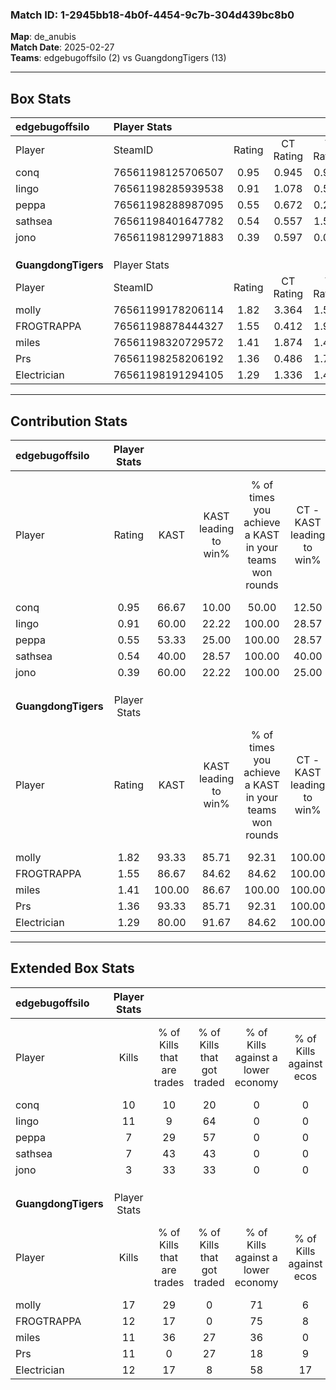 ### Match ID: 1-2945bb18-4b0f-4454-9c7b-304d439bc8b0  
**Map**: de_anubis  
**Match Date**: 2025-02-27  
**Teams**: edgebugoffsilo (2) vs GuangdongTigers (13)  

---  

## Box Stats  

| **edgebugoffsilo**  | Player Stats      |        |           |          |        |       |       |         |        |      |     |
| :- | :- | :-: | :-: | :-: | :-: | :-: | :-: | :-: | :-: | :-: | :-: |
| Player              | SteamID           | Rating | CT Rating | T Rating |  KAST  |  ADR  | Kills | Assists | Deaths | K/D  | HS% |
| conq                | 76561198125706507 |  0.95  |   0.945   |  0.987   | 66.67  | 66.5  |  10   |    1    |   11   | 0.91 | 70  |
| Iingo               | 76561198285939538 |  0.91  |   1.078   |  0.590   | 60.00  | 90.3  |  11   |    3    |   15   | 0.73 | 36  |
| peppa               | 76561198288987095 |  0.55  |   0.672   |  0.216   | 53.33  | 47.9  |   7   |    0    |   13   | 0.54 | 71  |
| sathsea             | 76561198401647782 |  0.54  |   0.557   |  1.523   | 40.00  | 65.8  |   7   |    0    |   12   | 0.58 | 42  |
| jono                | 76561198129971883 |  0.39  |   0.597   |  0.075   | 60.00  | 42.5  |   3   |    6    |   13   | 0.23 | 66  |
|                     |                   |        |           |          |        |       |       |         |        |      |     |
|                     |                   |        |           |          |        |       |       |         |        |      |     |
|                     |                   |        |           |          |        |       |       |         |        |      |     |
| **GuangdongTigers** | Player Stats      |        |           |          |        |       |       |         |        |      |     |
| Player              | SteamID           | Rating | CT Rating | T Rating |  KAST  |  ADR  | Kills | Assists | Deaths | K/D  | HS% |
| molly               | 76561199178206114 |  1.82  |   3.364   |  1.589   | 93.33  | 102.9 |  17   |    3    |   7    | 2.43 | 64  |
| FROGTRAPPA          | 76561198878444327 |  1.55  |   0.412   |  1.931   | 86.67  | 111.3 |  12   |    8    |   7    | 1.71 | 58  |
| miles               | 76561198320729572 |  1.41  |   1.874   |  1.479   | 100.00 | 63.9  |  11   |    4    |   7    | 1.57 | 36  |
| Prs                 | 76561198258206192 |  1.36  |   0.486   |  1.753   | 93.33  | 90.5  |  11   |    7    |   10   | 1.10 | 63  |
| Electrician         | 76561198191294105 |  1.29  |   1.336   |  1.419   | 80.00  | 73.3  |  12   |    1    |   8    | 1.50 | 41  |
---  

## Contribution Stats  

| **edgebugoffsilo**  | Player Stats |        |                      |                                                        |                           |                                                             |                          |                                                            |
| :- | :-: | :-: | :-: | :-: | :-: | :-: | :-: | :-: |
| Player              |    Rating    |  KAST  | KAST leading to win% | % of times you achieve a KAST in your teams won rounds | CT - KAST leading to win% | CT - % of times you achieve a KAST in your teams won rounds | T - KAST leading to win% | T - % of times you achieve a KAST in your teams won rounds |
| conq                |     0.95     | 66.67  |        10.00         |                         50.00                          |           12.50           |                            50.00                            |           0.00           |                            0.00                            |
| Iingo               |     0.91     | 60.00  |        22.22         |                         100.00                         |           28.57           |                           100.00                            |           0.00           |                            0.00                            |
| peppa               |     0.55     | 53.33  |        25.00         |                         100.00                         |           28.57           |                           100.00                            |           0.00           |                            0.00                            |
| sathsea             |     0.54     | 40.00  |        28.57         |                         100.00                         |           40.00           |                           100.00                            |           0.00           |                            0.00                            |
| jono                |     0.39     | 60.00  |        22.22         |                         100.00                         |           25.00           |                           100.00                            |           0.00           |                            0.00                            |
|                     |              |        |                      |                                                        |                           |                                                             |                          |                                                            |
|                     |              |        |                      |                                                        |                           |                                                             |                          |                                                            |
|                     |              |        |                      |                                                        |                           |                                                             |                          |                                                            |
| **GuangdongTigers** | Player Stats |        |                      |                                                        |                           |                                                             |                          |                                                            |
| Player              |    Rating    |  KAST  | KAST leading to win% | % of times you achieve a KAST in your teams won rounds | CT - KAST leading to win% | CT - % of times you achieve a KAST in your teams won rounds | T - KAST leading to win% | T - % of times you achieve a KAST in your teams won rounds |
| molly               |     1.82     | 93.33  |        85.71         |                         92.31                          |          100.00           |                           100.00                            |          81.82           |                           90.00                            |
| FROGTRAPPA          |     1.55     | 86.67  |        84.62         |                         84.62                          |          100.00           |                            66.67                            |          81.82           |                           90.00                            |
| miles               |     1.41     | 100.00 |        86.67         |                         100.00                         |          100.00           |                           100.00                            |          83.33           |                           100.00                           |
| Prs                 |     1.36     | 93.33  |        85.71         |                         92.31                          |          100.00           |                            66.67                            |          83.33           |                           100.00                           |
| Electrician         |     1.29     | 80.00  |        91.67         |                         84.62                          |          100.00           |                            66.67                            |          90.00           |                           90.00                            |
---  

## Extended Box Stats  

| **edgebugoffsilo**  | Player Stats |                            |                            |                                    |                         |                              |                                 |        |                             |                                     |                          |                               |                            |
| :- | :-: | :-: | :-: | :-: | :-: | :-: | :-: | :-: | :-: | :-: | :-: | :-: | :-: |
| Player              |    Kills     | % of Kills that are trades | % of Kills that got traded | % of Kills against a lower economy | % of Kills against ecos | % of Kills that are flawless | % of Kills that are close duels | Deaths | % of Deaths that get traded | % of Deaths against a lower economy | % of Deaths against ecos | % of Deaths that are flawless | % of Deaths that are close |
| conq                |      10      |             10             |             20             |                 0                  |            0            |              60              |                0                |   11   |              0              |                  0                  |            0             |              73               |             0              |
| Iingo               |      11      |             9              |             64             |                 0                  |            0            |              36              |                0                |   15   |             13              |                  0                  |            0             |              67               |             13             |
| peppa               |      7       |             29             |             57             |                 0                  |            0            |              71              |                0                |   13   |              8              |                  0                  |            0             |              77               |             0              |
| sathsea             |      7       |             43             |             43             |                 0                  |            0            |              86              |                0                |   12   |              8              |                  0                  |            0             |              67               |             8              |
| jono                |      3       |             33             |             33             |                 0                  |            0            |              0               |                0                |   13   |             23              |                  8                  |            0             |              46               |             0              |
|                     |              |                            |                            |                                    |                         |                              |                                 |        |                             |                                     |                          |                               |                            |
|                     |              |                            |                            |                                    |                         |                              |                                 |        |                             |                                     |                          |                               |                            |
|                     |              |                            |                            |                                    |                         |                              |                                 |        |                             |                                     |                          |                               |                            |
| **GuangdongTigers** | Player Stats |                            |                            |                                    |                         |                              |                                 |        |                             |                                     |                          |                               |                            |
| Player              |    Kills     | % of Kills that are trades | % of Kills that got traded | % of Kills against a lower economy | % of Kills against ecos | % of Kills that are flawless | % of Kills that are close duels | Deaths | % of Deaths that get traded | % of Deaths against a lower economy | % of Deaths against ecos | % of Deaths that are flawless | % of Deaths that are close |
| molly               |      17      |             29             |             0              |                 71                 |            6            |              65              |                6                |   7    |             43              |                 14                  |            0             |              43               |             0              |
| FROGTRAPPA          |      12      |             17             |             0              |                 75                 |            8            |              58              |                0                |   7    |             43              |                 14                  |            0             |              43               |             0              |
| miles               |      11      |             36             |             27             |                 36                 |            0            |              73              |                9                |   7    |             57              |                 57                  |            0             |              71               |             0              |
| Prs                 |      11      |             0              |             27             |                 18                 |            9            |              64              |                0                |   10   |             40              |                 30                  |            0             |              30               |             0              |
| Electrician         |      12      |             17             |             8              |                 58                 |           17            |              67              |                8                |   8    |             38              |                 50                  |            0             |              88               |             0              |
